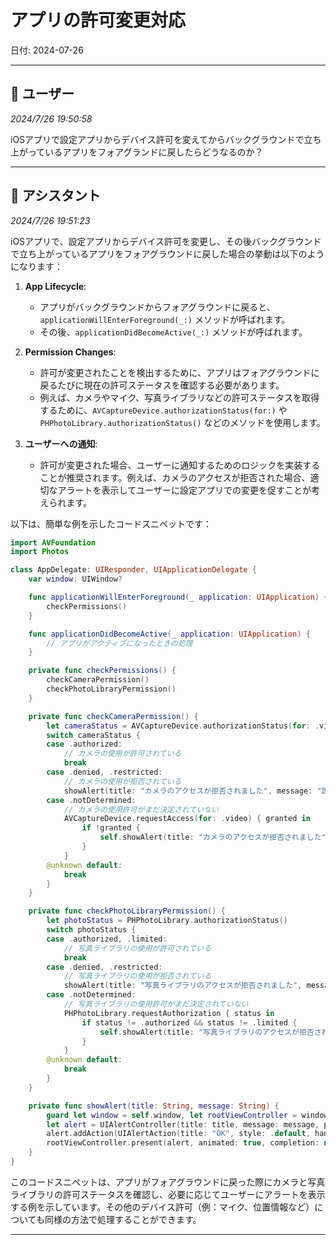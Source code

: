 # アプリの許可変更対応

日付: 2024-07-26

---

## 👤 ユーザー
*2024/7/26 19:50:58*

iOSアプリで設定アプリからデバイス許可を変えてからバックグラウンドで立ち上がっているアプリをフォアグランドに戻したらどうなるのか？

---

## 🤖 アシスタント
*2024/7/26 19:51:23*

iOSアプリで、設定アプリからデバイス許可を変更し、その後バックグラウンドで立ち上がっているアプリをフォアグラウンドに戻した場合の挙動は以下のようになります：

1. **App Lifecycle**:
   - アプリがバックグラウンドからフォアグラウンドに戻ると、`applicationWillEnterForeground(_:)` メソッドが呼ばれます。
   - その後、`applicationDidBecomeActive(_:)` メソッドが呼ばれます。

2. **Permission Changes**:
   - 許可が変更されたことを検出するために、アプリはフォアグラウンドに戻るたびに現在の許可ステータスを確認する必要があります。
   - 例えば、カメラやマイク、写真ライブラリなどの許可ステータスを取得するために、`AVCaptureDevice.authorizationStatus(for:)` や `PHPhotoLibrary.authorizationStatus()` などのメソッドを使用します。

3. **ユーザーへの通知**:
   - 許可が変更された場合、ユーザーに通知するためのロジックを実装することが推奨されます。例えば、カメラのアクセスが拒否された場合、適切なアラートを表示してユーザーに設定アプリでの変更を促すことが考えられます。

以下は、簡単な例を示したコードスニペットです：

```swift
import AVFoundation
import Photos

class AppDelegate: UIResponder, UIApplicationDelegate {
    var window: UIWindow?

    func applicationWillEnterForeground(_ application: UIApplication) {
        checkPermissions()
    }

    func applicationDidBecomeActive(_ application: UIApplication) {
        // アプリがアクティブになったときの処理
    }

    private func checkPermissions() {
        checkCameraPermission()
        checkPhotoLibraryPermission()
    }

    private func checkCameraPermission() {
        let cameraStatus = AVCaptureDevice.authorizationStatus(for: .video)
        switch cameraStatus {
        case .authorized:
            // カメラの使用が許可されている
            break
        case .denied, .restricted:
            // カメラの使用が拒否されている
            showAlert(title: "カメラのアクセスが拒否されました", message: "設定アプリでカメラのアクセスを許可してください。")
        case .notDetermined:
            // カメラの使用許可がまだ決定されていない
            AVCaptureDevice.requestAccess(for: .video) { granted in
                if !granted {
                    self.showAlert(title: "カメラのアクセスが拒否されました", message: "設定アプリでカメラのアクセスを許可してください。")
                }
            }
        @unknown default:
            break
        }
    }

    private func checkPhotoLibraryPermission() {
        let photoStatus = PHPhotoLibrary.authorizationStatus()
        switch photoStatus {
        case .authorized, .limited:
            // 写真ライブラリの使用が許可されている
            break
        case .denied, .restricted:
            // 写真ライブラリの使用が拒否されている
            showAlert(title: "写真ライブラリのアクセスが拒否されました", message: "設定アプリで写真ライブラリのアクセスを許可してください。")
        case .notDetermined:
            // 写真ライブラリの使用許可がまだ決定されていない
            PHPhotoLibrary.requestAuthorization { status in
                if status != .authorized && status != .limited {
                    self.showAlert(title: "写真ライブラリのアクセスが拒否されました", message: "設定アプリで写真ライブラリのアクセスを許可してください。")
                }
            }
        @unknown default:
            break
        }
    }

    private func showAlert(title: String, message: String) {
        guard let window = self.window, let rootViewController = window.rootViewController else { return }
        let alert = UIAlertController(title: title, message: message, preferredStyle: .alert)
        alert.addAction(UIAlertAction(title: "OK", style: .default, handler: nil))
        rootViewController.present(alert, animated: true, completion: nil)
    }
}
```

このコードスニペットは、アプリがフォアグラウンドに戻った際にカメラと写真ライブラリの許可ステータスを確認し、必要に応じてユーザーにアラートを表示する例を示しています。その他のデバイス許可（例：マイク、位置情報など）についても同様の方法で処理することができます。

---
